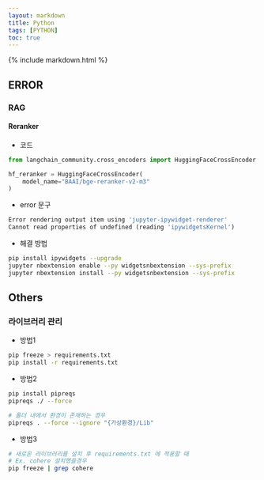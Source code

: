 ```yaml
---
layout: markdown
title: Python
tags: [PYTHON]
toc: true
---
```


{% include markdown.html %}

## ERROR

### RAG

#### Reranker

- 코드

```python
from langchain_community.cross_encoders import HuggingFaceCrossEncoder

hf_reranker = HuggingFaceCrossEncoder(
    model_name="BAAI/bge-reranker-v2-m3"
)
```

- error 문구

```python
Error rendering output item using 'jupyter-ipywidget-renderer'
Cannot read properties of undefined (reading 'ipywidgetsKernel')
```

- 해결 방법

```bash
pip install ipywidgets --upgrade
jupyter nbextension enable --py widgetsnbextension --sys-prefix
jupyter nbextension install --py widgetsnbextension --sys-prefix
```

## Others

### 라이브러리 관리

- 방법1

```bash
pip freeze > requirements.txt
pip install -r requirements.txt
```

- 방법2

```bash
pip install pipreqs
pipreqs ./ --force

# 폴더 내에서 환경이 존재하는 경우
pipreqs . --force --ignore "{가상환경}/Lib"
```

- 방법3

```bash
# 새로운 라이브러리를 설치 후 requirements.txt 에 적용할 때
# Ex. cohere 설치했을경우
pip freeze | grep cohere
```
